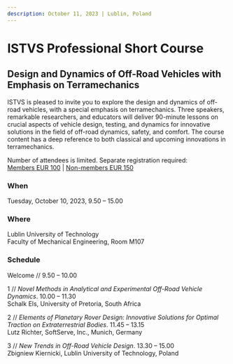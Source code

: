 ```yaml
---
description: October 11, 2023 | Lublin, Poland
---
```


# ISTVS Professional Short Course

## Design and Dynamics of Off-Road Vehicles with Emphasis on Terramechanics

ISTVS is pleased to invite you to explore the design and dynamics of off-road vehicles, with a special emphasis on terramechanics. Three speakers, remarkable researchers, and educators will deliver 90-minute lessons on crucial aspects of vehicle design, testing, and dynamics for innovative solutions in the field of off-road dynamics, safety, and comfort. The course content has a deep reference to both classical and upcoming innovations in terramechanics.

Number of attendees is limited. Separate registration required:\
[Members EUR 100](https://buy.stripe.com/5kA8wL29t6d27SwbIQ) | [Non-members EUR 150](https://buy.stripe.com/5kA8wL29tgRGb4IbIR)&#x20;

### When

Tuesday, October 10, 2023, 9.50 – 15.00

### Where

Lublin University of Technology\
Faculty of Mechanical Engineering, Room M107

### Schedule

Welcome // 9.50 – 10.00

1 // _Novel Methods in Analytical and Experimental Off-Road Vehicle Dynamics_. 10.00 – 11.30\
Schalk Els, University of Pretoria, South Africa

2 // _Elements of Planetary Rover Design: Innovative Solutions for Optimal Traction on Extraterrestrial Bodies_. 11.45 – 13.15\
Lutz Richter, SoftServe, Inc., Munich, Germany

3 // _New Trends in Off-Road Vehicle Design_. 13.30 – 15.00\
Zbigniew Kiernicki, Lublin University of Technology, Poland
